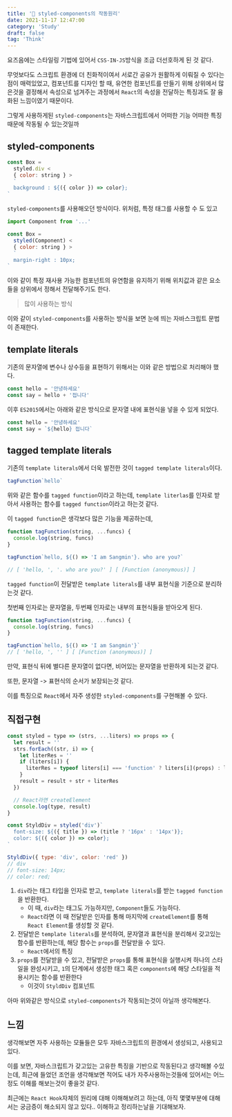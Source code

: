 ```yaml
---
title: '🎨 styled-components의 작동원리'
date: 2021-11-17 12:47:00
category: 'Study'
draft: false
tag: 'Think'
---
```


요즈음에는 스타일링 기법에 있어서 `CSS-IN-JS`방식을 조금 더선호하게 된 것 같다.

무엇보다도 스크립트 환경에 더 친화적이여서 서로간 공유가 원활하게 이뤄질 수 있다는점이 매력있었고, 컴포넌트를 디자인 할 때, 유연한 컴포넌트를 만들기 위해 상위에서 많은것을 결정해서 속성으로 넘겨주는 과정에서 `React`의 속성을 전달하는 특징과도 잘 융화된 느낌이였기 때문이다.

그렇게 사용하게된 `styled-components`는 자바스크립트에서 어떠한 기능 어떠한 특징때문에 작동될 수 있는것일까

## styled-components

```js
const Box =
  styled.div <
  { color: string } >
  `
  background : ${({ color }) => color};
`
```

`styled-components`를 사용해오던 방식이다.
위처럼, 특정 태그를 사용할 수 도 있고

```js
import Component from '...'

const Box =
  styled(Component) <
  { color: string } >
  `
  margin-right : 10px;
`
```

이와 같이 특정 재사용 가능한 컴포넌트의 유연함을 유지하기 위해 위치값과 같은 요소들을 상위에서 정해서 전달해주기도 한다.

> 많이 사용하는 방식

이와 같이 `styled-components`를 사용하는 방식을 보면 눈에 띄는 자바스크립트 문법이 존재한다.

## template literals

기존의 문자열에 변수나 상수등을 표현하기 위해서는 이와 같은 방법으로 처리해야 했다.

```js
const hello = '안녕하세요'
const say = hello + '접니다'
```

이후 `ES2015`에서는 아래와 같은 방식으로 문자열 내에 표현식을 넣을 수 있게 되었다.

```js
const hello = '안녕하세요'
const say = `${hello} 접니다`
```

## tagged template literals

기존의 `template literals`에서 더욱 발전한 것이 `tagged template literals`이다.

```js
tagFunction`hello`
```

위와 같은 함수를 `tagged function`이라고 하는데, `template literlas`를 인자로 받아서 사용하는 함수를 `tagged function`이라고 하는것 같다.

이 `tagged function`은 생각보다 많은 기능을 제공하는데,

```js
function tagFunction(string, ...funcs) {
  console.log(string, funcs)
}

tagFunction`hello, ${() => 'I am Sangmin'}. who are you?`

// [ 'hello, ', '. who are you?' ] [ [Function (anonymous)] ]
```

`tagged function`이 전달받은 `template literals`를 내부 표현식을 기준으로 분리하는것 같다.

첫번째 인자로는 문자열을, 두번째 인자로는 내부의 표현식들을 받아오게 된다.

```js
function tagFunction(string, ...funcs) {
  console.log(string, funcs)
}

tagFunction`hello, ${() => 'I am Sangmin'}`
// [ 'hello, ', '' ] [ [Function (anonymous)] ]
```

만약, 표현식 뒤에 별다른 문자열이 없다면, 비어있는 문자열을 반환하게 되는것 같다.

또한, 문자열 -> 표현식의 순서가 보장되는것 같다.

이를 특징으로 `React`에서 자주 생성한 `styled-components`를 구현해볼 수 있다.

## 직접구현

```js
const styled = type => (strs, ...liters) => props => {
  let result = ''
  strs.forEach((str, i) => {
    let literRes = ''
    if (liters[i]) {
      literRes = typeof liters[i] === 'function' ? liters[i](props) : liters[i]
    }
    result = result + str + literRes
  })

  // React라면 createElement
  console.log(type, result)
}

const StyldDiv = styled('div')`
  font-size: ${({ title }) => (title ? '16px' : '14px')};
  color: ${({ color }) => color};
`

StyldDiv({ type: 'div', color: 'red' })
// div
// font-size: 14px;
// color: red;
```

1. `div`라는 태그 타입을 인자로 받고, `template literals`를 받는 `tagged function`을 반환한다.
   - 이 때, `div`라는 태그도 가능하지만, `Component`들도 가능하다.
   - `React`라면 이 때 전달받은 인자를 통해 마지막에 `createElement`를 통해 `React Element`를 생성할 것 같다.
2. 전달받은 `template literals`를 분석하여, 문자열과 표현식을 분리해서 갖고있는 함수를 반환하는데, 해당 함수는 `props`를 전달받을 수 있다.
   - `React`에서의 특징
3. `props`를 전달받을 수 있고, 전달받은 `props`를 통해 표현식을 실행시켜 하나의 스타일을 완성시키고, `1`의 단계에서 생성한 태그 혹은 `components`에 해당 스타일을 적용시키는 함수를 반환한다
   - 이것이 `StyldDiv` 컴포넌트

아마 위와같은 방식으로 `styled-components`가 작동되는것이 아닐까 생각해본다.

## 느낌

생각해보면 자주 사용하는 모듈들은 모두 자바스크립트의 환경에서 생성되고, 사용되고있다.

이를 보면, 자바스크립트가 갖고있는 고유한 특징을 기반으로 작동된다고 생각해볼 수있는데, 최근에 들었던 조언을 생각해보면 적어도 내가 자주사용하는것들에 있어서는 어느정도 이해를 해보는것이 좋을것 같다.

최근에는 `React Hook`자체의 원리에 대해 이해해보려고 하는데, 아직 몇몇부분에 대해서는 궁금증이 해소되지 않고 있다.. 이해하고 정리하는날을 기대해보자.
